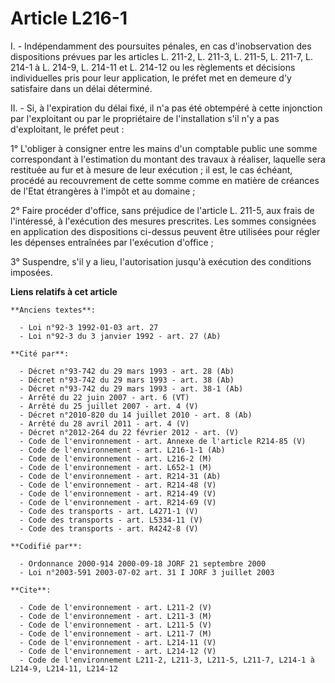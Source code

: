 # Article L216-1

I. - Indépendamment des poursuites pénales, en cas d'inobservation des dispositions prévues par les articles L. 211-2, L.
211-3, L. 211-5, L. 211-7, L. 214-1 à L. 214-9, L. 214-11 et L. 214-12 ou les règlements et décisions individuelles pris pour
leur application, le préfet met en demeure d'y satisfaire dans un délai déterminé.

II. - Si, à l'expiration du délai fixé, il n'a pas été obtempéré à cette injonction par l'exploitant ou par le propriétaire
de l'installation s'il n'y a pas d'exploitant, le préfet peut :

1° L'obliger à consigner entre les mains d'un comptable public une somme correspondant à l'estimation du montant des travaux
à réaliser, laquelle sera restituée au fur et à mesure de leur exécution ; il est, le cas échéant, procédé au recouvrement de
cette somme comme en matière de créances de l'Etat étrangères à l'impôt et au domaine ;

2° Faire procéder d'office, sans préjudice de l'article L. 211-5, aux frais de l'intéressé, à l'exécution des mesures
prescrites. Les sommes consignées en application des dispositions ci-dessus peuvent être utilisées pour régler les dépenses
entraînées par l'exécution d'office ;

3° Suspendre, s'il y a lieu, l'autorisation jusqu'à exécution des conditions imposées.

**Liens relatifs à cet article**

	**Anciens textes**:

	  - Loi n°92-3 1992-01-03 art. 27
	  - Loi n°92-3 du 3 janvier 1992 - art. 27 (Ab)

	**Cité par**:

	  - Décret n°93-742 du 29 mars 1993 - art. 28 (Ab)
	  - Décret n°93-742 du 29 mars 1993 - art. 38 (Ab)
	  - Décret n°93-742 du 29 mars 1993 - art. 38-1 (Ab)
	  - Arrêté du 22 juin 2007 - art. 6 (VT)
	  - Arrêté du 25 juillet 2007 - art. 4 (V)
	  - Décret n°2010-820 du 14 juillet 2010 - art. 8 (Ab)
	  - Arrêté du 28 avril 2011 - art. 4 (V)
	  - Décret n°2012-264 du 22 février 2012 - art. (V)
	  - Code de l'environnement - art. Annexe de l'article R214-85 (V)
	  - Code de l'environnement - art. L216-1-1 (Ab)
	  - Code de l'environnement - art. L216-2 (M)
	  - Code de l'environnement - art. L652-1 (M)
	  - Code de l'environnement - art. R214-31 (Ab)
	  - Code de l'environnement - art. R214-48 (V)
	  - Code de l'environnement - art. R214-49 (V)
	  - Code de l'environnement - art. R214-69 (V)
	  - Code des transports - art. L4271-1 (V)
	  - Code des transports - art. L5334-11 (V)
	  - Code des transports - art. R4242-8 (V)

	**Codifié par**:

	  - Ordonnance 2000-914 2000-09-18 JORF 21 septembre 2000
	  - Loi n°2003-591 2003-07-02 art. 31 I JORF 3 juillet 2003

	**Cite**:

	  - Code de l'environnement - art. L211-2 (V)
	  - Code de l'environnement - art. L211-3 (M)
	  - Code de l'environnement - art. L211-5 (V)
	  - Code de l'environnement - art. L211-7 (M)
	  - Code de l'environnement - art. L214-11 (V)
	  - Code de l'environnement - art. L214-12 (V)
	  - Code de l'environnement L211-2, L211-3, L211-5, L211-7, L214-1 à L214-9, L214-11, L214-12
